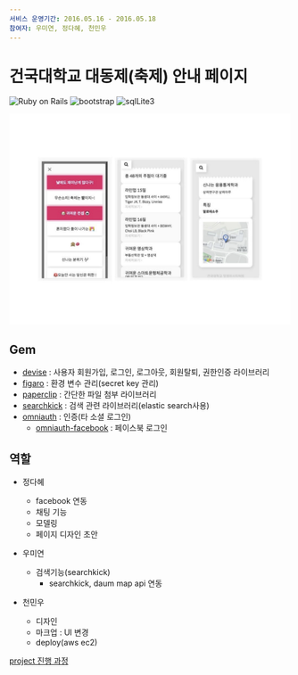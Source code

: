 ```yaml
---
서비스 운영기간: 2016.05.16 - 2016.05.18
참여자: 우미연, 정다혜, 천민우
---
```


# 건국대학교 대동제(축제) 안내 페이지

![Ruby on Rails](https://img.shields.io/badge/rails-v5.0.2-green)
![bootstrap](https://img.shields.io/badge/bootstrap-4.0.0.alpha6-green.svg)
![sqlLite3](https://img.shields.io/badge/sqlLite3-black.svg)



![](./page.jpeg)


## Gem

- [devise](https://github.com/plataformatec/devise) : 사용자 회원가입, 로그인, 로그아웃, 회원탈퇴, 권한인증 라이브러리
- [figaro](https://github.com/laserlemon/figaro) : 환경 변수 관리(secret key 관리)
- [paperclip](https://github.com/thoughtbot/paperclip) : 간단한 파일 첨부 라이브러리
- [searchkick](https://github.com/ankane/searchkick) : 검색 관련 라이브러리(elastic search사용)
- [omniauth](https://github.com/omniauth/omniauth) : 인증(타 소셜 로그인)
    - [omniauth-facebook](https://github.com/mkdynamic/omniauth-facebook) : 페이스북 로그인

## 역할

- 정다혜
    - facebook 연동
    - 채팅 기능
    - 모델링
    - 페이지 디자인 초안

- 우미연
    - 검색기능(searchkick)
        - searchkick, daum map api 연동

- 천민우
    - 디자인
    - 마크업 : UI 변경
    - deploy(aws ec2)


[project 진행 과정](./schedule.md)